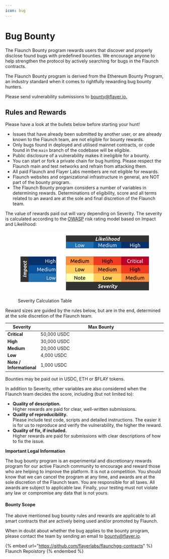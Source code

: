 ```yaml
---
icon: bug
---
```


# Bug Bounty

The Flaunch Bounty program rewards users that discover and properly disclose found bugs with predefined bounties. We encourage anyone to help strengthen the protocol by actively searching for bugs in the Flaunch contracts.

The Flaunch Bounty program is derived from the Ethereum Bounty Program, an industry standard when it comes to rightfully rewarding bug bounty hunters.

Please send vulnerability submissions to [bounty@flayer.io](mailto:bounty@flayer.io)[.](mailto:bounty@flayer.io)

## Rules and Rewards

Please have a look at the bullets below before starting your hunt!

* Issues that have already been submitted by another user, or are already known to the Flaunch team, are not eligible for bounty rewards.
* Only bugs found in deployed and utilised mainnet contracts, or code found in the `main` branch of the codebase will be eligible.
* Public disclosure of a vulnerability makes it ineligible for a bounty.
* You can start or fork a private chain for bug hunting. Please respect the Flaunch main and test networks and refrain from attacking them.
* All paid Flaunch and Flayer Labs members are not eligible for rewards.
* Flaunch websites and organizational infrastructure in general, are NOT part of the bounty program.
* The Flaunch Bounty program considers a number of variables in determining rewards. Determinations of eligibility, score and all terms related to an award are at the sole and final discretion of the Flaunch team.

The value of rewards paid out will vary depending on Severity. The severity is calculated according to the [OWASP](https://www.owasp.org/index.php/OWASP_Risk_Rating_Methodology) risk rating model based on Impact and Likelihood:

<figure><img src="../.gitbook/assets/image-3.png" alt=""><figcaption><p>Severity Calculation Table</p></figcaption></figure>

Reward sizes are guided by the rules below, but are in the end, determined at the sole discretion of the Flaunch team.

<table><thead><tr><th>Severity</th><th width="446">Max Bounty</th></tr></thead><tbody><tr><td><strong>Critical</strong></td><td>50,000 USDC</td></tr><tr><td><strong>High</strong></td><td>30,000 USDC</td></tr><tr><td><strong>Medium</strong></td><td>20,000 USDC</td></tr><tr><td><strong>Low</strong></td><td>4,000 USDC</td></tr><tr><td><strong>Note / Informational</strong></td><td>1,000 USDC</td></tr></tbody></table>

Bounties may be paid out in USDC, ETH or $FLAY tokens.

In addition to Severity, other variables are also considered when the Flaunch team decides the score, including (but not limited to):

* **Quality of description.**\
  Higher rewards are paid for clear, well-written submissions.
* **Quality of reproducibility.**\
  Please include test code, scripts and detailed instructions. The easier it is for us to reproduce and verify the vulnerability, the higher the reward.
* **Quality of fix, if included.**\
  Higher rewards are paid for submissions with clear descriptions of how to fix the issue.

**Important Legal Information**

The bug bounty program is an experimental and discretionary rewards program for our active Flaunch community to encourage and reward those who are helping to improve the platform. It is not a competition. You should know that we can cancel the program at any time, and awards are at the sole discretion of the Flaunch team. You are responsible for all taxes. All awards are subject to applicable law. Finally, your testing must not violate any law or compromise any data that is not yours.

#### Bounty Scope <a href="#bounty-scope" id="bounty-scope"></a>

The above mentioned bug bounty rules and rewards are applicable to all smart contracts that are actively being used and/or promoted by Flaunch.

When in doubt about whether the bug applies to the bounty program, please contact the team by sending an email to [bounty@flayer.io](mailto:bounty@flayer.io).

{% embed url="https://github.com/flayerlabs/flaunchgg-contracts" %}
Flaunch Repoistory
{% endembed %}
